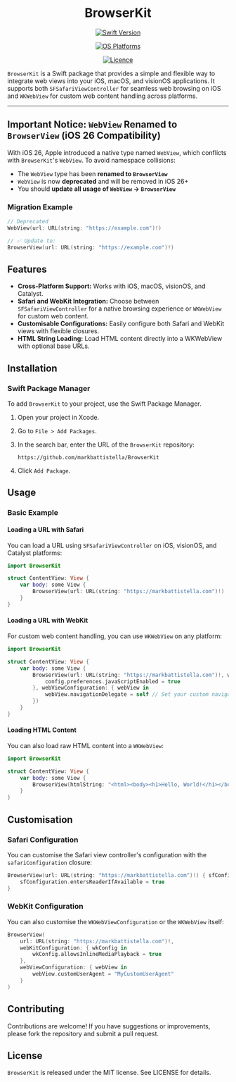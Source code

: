 <!-- markdownlint-disable MD033 MD041 MD052 -->
<div align="center">

# BrowserKit

[![Swift Version][Shield1]](https://swiftpackageindex.com/markbattistella/BrowserKit)

[![OS Platforms][Shield2]](https://swiftpackageindex.com/markbattistella/BrowserKit)

[![Licence][Shield3]](https://github.com/markbattistella/BrowserKit/blob/main/LICENSE)

</div>

`BrowserKit` is a Swift package that provides a simple and flexible way to integrate web views into your iOS, macOS, and visionOS applications. It supports both `SFSafariViewController` for seamless web browsing on iOS and `WKWebView` for custom web content handling across platforms.

---

## Important Notice: `WebView` Renamed to `BrowserView` (iOS 26 Compatibility)

With iOS 26, Apple introduced a native type named `WebView`, which conflicts with `BrowserKit`'s `WebView`. To avoid namespace collisions:

- The `WebView` type has been **renamed to `BrowserView`**
- `WebView` is now **deprecated** and will be removed in iOS 26+
- You should **update all usage of `WebView` → `BrowserView`**

### Migration Example

```swift
// Deprecated
WebView(url: URL(string: "https://example.com")!)

// ✅ Update to:
BrowserView(url: URL(string: "https://example.com")!)
```

## Features

- **Cross-Platform Support:** Works with iOS, macOS, visionOS, and Catalyst.
- **Safari and WebKit Integration:** Choose between `SFSafariViewController` for a native browsing experience or `WKWebView` for custom web content.
- **Customisable Configurations:** Easily configure both Safari and WebKit views with flexible closures.
- **HTML String Loading:** Load HTML content directly into a WKWebView with optional base URLs.

## Installation

### Swift Package Manager

To add `BrowserKit` to your project, use the Swift Package Manager.

1. Open your project in Xcode.
1. Go to `File > Add Packages`.
1. In the search bar, enter the URL of the `BrowserKit` repository:
  
    ```url
    https://github.com/markbattistella/BrowserKit
    ```

1. Click `Add Package`.

## Usage

### Basic Example

#### Loading a URL with Safari

You can load a URL using `SFSafariViewController` on iOS, visionOS, and Catalyst platforms:

```swift
import BrowserKit

struct ContentView: View {
    var body: some View {
        BrowserView(url: URL(string: "https://markbattistella.com")!)
    }
}
```

#### Loading a URL with WebKit

For custom web content handling, you can use `WKWebView` on any platform:

```swift
import BrowserKit

struct ContentView: View {
    var body: some View {
        BrowserView(url: URL(string: "https://markbattistella.com")!, webKitConfiguration: { config in
            config.preferences.javaScriptEnabled = true
        }, webViewConfiguration: { webView in
            webView.navigationDelegate = self // Set your custom navigation delegate
        })
    }
}
```

#### Loading HTML Content

You can also load raw HTML content into a `WKWebView`:

```swift
import BrowserKit

struct ContentView: View {
    var body: some View {
        BrowserView(htmlString: "<html><body><h1>Hello, World!</h1></body></html>")
    }
}
```

## Customisation

### Safari Configuration

You can customise the Safari view controller's configuration with the `safariConfiguration` closure:

```swift
BrowserView(url: URL(string: "https://markbattistella.com")!) { sfConfiguration in
    sfConfiguration.entersReaderIfAvailable = true
}
```

### WebKit Configuration

You can also customise the `WKWebViewConfiguration` or the `WKWebView` itself:

```swift
BrowserView(
    url: URL(string: "https://markbattistella.com")!,
    webKitConfiguration: { wkConfig in
        wkConfig.allowsInlineMediaPlayback = true
    },
    webViewConfiguration: { webView in
        webView.customUserAgent = "MyCustomUserAgent"
    }
)
```

## Contributing

Contributions are welcome! If you have suggestions or improvements, please fork the repository and submit a pull request.

## License

`BrowserKit` is released under the MIT license. See LICENSE for details.

[Shield1]: https://img.shields.io/endpoint?url=https%3A%2F%2Fswiftpackageindex.com%2Fapi%2Fpackages%2Fmarkbattistella%2FBrowserKit%2Fbadge%3Ftype%3Dswift-versions

[Shield2]: https://img.shields.io/endpoint?url=https%3A%2F%2Fswiftpackageindex.com%2Fapi%2Fpackages%2Fmarkbattistella%2FBrowserKit%2Fbadge%3Ftype%3Dplatforms

[Shield3]: https://img.shields.io/badge/Licence-MIT-white?labelColor=blue&style=flat
